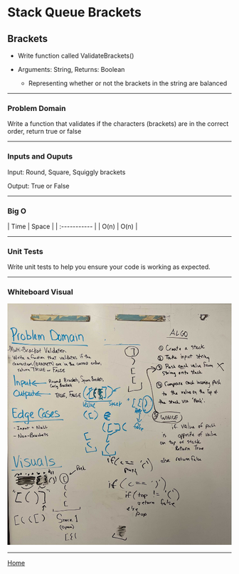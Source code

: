 # Stack Queue Brackets

## Brackets

* Write function called ValidateBrackets()

* Arguments: String, Returns: Boolean

  * Representing whether or not the brackets in the string are balanced 

---

### Problem Domain

Write a function that validates if the characters (brackets) are in the correct order, return true or false

---

### Inputs and Ouputs

Input: Round, Square, Squiggly brackets

Output: True or False

---

### Big O

| Time | Space |
| :----------- |
| O(n) | O(n)  |

---

### Unit Tests

Write unit tests to help you ensure your code is working as expected.

---

### Whiteboard Visual

![whiteboard](stack-queue-brackets.jpg)

---

[Home](/README.md)